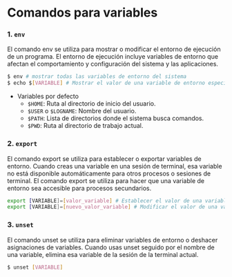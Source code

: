# Comandos para variables

### 1. `env`

El comando env se utiliza para mostrar o modificar el entorno de ejecución de un programa. El entorno de ejecución incluye variables de entorno que afectan el comportamiento y configuración del sistema y las aplicaciones.

```bash
$ env # mostrar todas las variables de entorno del sistema
$ echo $[VARIABLE] # Mostrar el valor de una variable de entorno específica.
```

- Variables por defecto
  - `$HOME`: Ruta al directorio de inicio del usuario.
  - `$USER` o `$LOGNAME`: Nombre del usuario.
  - `$PATH`: Lista de directorios donde el sistema busca comandos.
  - `$PWD`: Ruta al directorio de trabajo actual.

### 2. `export`

El comando export se utiliza para establecer o exportar variables de entorno. Cuando creas una variable en una sesión de terminal, esa variable no está disponible automáticamente para otros procesos o sesiones de terminal. El comando export se utiliza para hacer que una variable de entorno sea accesible para procesos secundarios.

```bash
export [VARIABLE]=[valor_variable] # Establecer el valor de una variable de entorno.
export [VARIABLE]=[nuevo_valor_variable] # Modificar el valor de una variable de entorno existente.
```

### 3. `unset`

El comando unset se utiliza para eliminar variables de entorno o deshacer asignaciones de variables. Cuando usas unset seguido por el nombre de una variable, elimina esa variable de la sesión de la terminal actual.

```bash
$ unset [VARIABLE]
```
